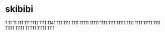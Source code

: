 # skibibi
1
11
11
111
111
1111
1111
1141
111
1111
1111
11111
11111
1111
1111
11111
1111
1111
11111
1111
11111
11111
111111
11111
1111
